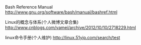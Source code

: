 Bash Reference Manual 
http://www.gnu.org/software/bash/manual/bashref.html   

Linux的概念与体系(个人微博文章合集)
http://www.cnblogs.com/vamei/archive/2012/10/10/2718229.html   

linux命令手册(个人维护)
http://linux.51yip.com/search/test
